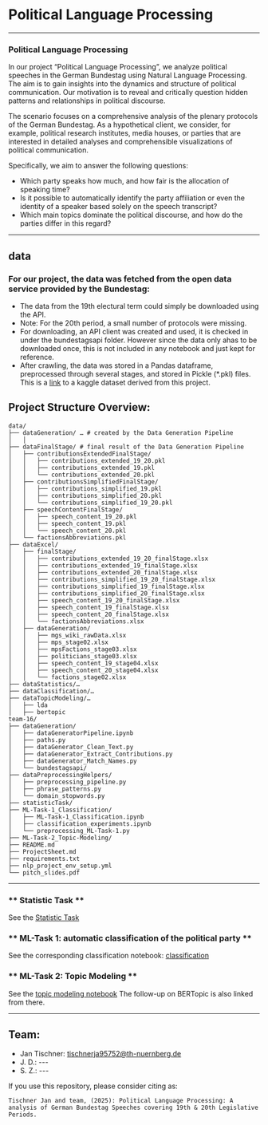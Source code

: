 # **Political Language Processing**


---


### **Political Language Processing**
In our project “Political Language Processing”, we analyze political speeches in the German Bundestag using Natural Language Processing. The aim is to gain insights into the dynamics and structure of political communication. Our motivation is to reveal and critically question hidden patterns and relationships in political discourse.

The scenario focuses on a comprehensive analysis of the plenary protocols of the German Bundestag. As a hypothetical client, we consider, for example, political research institutes, media houses, or parties that are interested in detailed analyses and comprehensible visualizations of political communication.

Specifically, we aim to answer the following questions:
* Which party speaks how much, and how fair is the allocation of speaking time?
* Is it possible to automatically identify the party affiliation or even the identity of a speaker based solely on the speech transcript?
* Which main topics dominate the political discourse, and how do the parties differ in this regard?


---


## **data**

### **For our project, the data was fetched from the open data service provided by the Bundestag:**
- The data from the 19th electural term could simply be downloaded using the API.
- Note: For the 20th period, a small number of protocols were missing.
- For downloading, an API client was created and used, it is checked in under the bundestagsapi folder. However since the data only ahas to be downloaded once, this is not included in any notebook and just kept for reference.
- After crawling, the data was stored in a Pandas dataframe, preprocessed through several stages, and stored in Pickle (*.pkl) files. This is a [link]() to a kaggle dataset derived from this project.


## **Project Structure Overview:**

```
data/
├── dataGeneration/ … # created by the Data Generation Pipeline
│   │
├── dataFinalStage/ # final result of the Data Generation Pipeline
│   ├── contributionsExtendedFinalStage/
│   │   ├── contributions_extended_19_20.pkl
│   │   ├── contributions_extended_19.pkl
│   │   └── contributions_extended_20.pkl
│   ├── contributionsSimplifiedFinalStage/
│   │   ├── contributions_simplified_19.pkl
│   │   ├── contributions_simplified_20.pkl
│   │   └── contributions_simplified_19_20.pkl
│   ├── speechContentFinalStage/
│   │   ├── speech_content_19_20.pkl
│   │   ├── speech_content_19.pkl
│   │   └── speech_content_20.pkl
│   └── factionsAbbreviations.pkl
├── dataExcel/
│   ├── finalStage/
│   │   ├── contributions_extended_19_20_finalStage.xlsx
│   │   ├── contributions_extended_19_finalStage.xlsx
│   │   ├── contributions_extended_20_finalStage.xlsx
│   │   ├── contributions_simplified_19_20_finalStage.xlsx
│   │   ├── contributions_simplified_19_finalStage.xlsx
│   │   ├── contributions_simplified_20_finalStage.xlsx
│   │   ├── speech_content_19_20_finalStage.xlsx
│   │   ├── speech_content_19_finalStage.xlsx
│   │   ├── speech_content_20_finalStage.xlsx
│   │   └── factionsAbbreviations.xlsx
│   ├── dataGeneration/
│   │   ├── mgs_wiki_rawData.xlsx
│   │   ├── mps_stage02.xlsx
│   │   ├── mpsFactions_stage03.xlsx
│   │   ├── politicians_stage03.xlsx
│   │   ├── speech_content_19_stage04.xlsx
│   │   ├── speech_content_20_stage04.xlsx
│   │   └── factions_stage02.xlsx
├── dataStatistics/…
├── dataClassification/…
├── dataTopicModeling/…
│   ├── lda
│   ├── bertopic
team-16/
├── dataGeneration/
│   ├── dataGeneratorPipeline.ipynb
│   ├── paths.py
│   ├── dataGenerator_Clean_Text.py
│   ├── dataGenerator_Extract_Contributions.py
│   ├── dataGenerator_Match_Names.py
│   └── bundestagsapi/
├── dataPreprocessingHelpers/
│   ├── preprocessing_pipeline.py
│   ├── phrase_patterns.py
│   └── domain_stopwords.py
├── statisticTask/
├── ML-Task-1_Classification/
│   ├── ML-Task-1_Classification.ipynb
│   ├── classification_experiments.ipynb
│   └── preprocessing_ML-Task-1.py
├── ML-Task-2_Topic-Modeling/
├── README.md
├── ProjectSheet.md
├── requirements.txt
├── nlp_project_env_setup.yml
└── pitch_slides.pdf
```

---


### ** Statistic Task **
See the [Statistic Task](./ST-Task/statisticTask.ipynb)



### ** ML-Task 1: automatic classification of the political party **
See the corresponding classification notebook:
[classification](./ML-Task-1_Classification/ML-Task-1_Classification.ipynb)



### ** ML-Task 2: Topic Modeling **
See the [topic modeling notebook](./ML-Task-2_Topic-Modeling/TopicModeling_LDA_NMF.ipynb)
The follow-up on BERTopic is also linked from there.


---


## **Team:**

* Jan Tischner: tischnerja95752@th-nuernberg.de
* J. D.: ---
* S. Z.: ---

If you use this repository, please consider citing as:

```
Tischner Jan and team, (2025): Political Language Processing: A analysis of German Bundestag Speeches covering 19th & 20th Legislative Periods.
```


